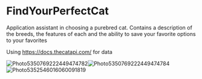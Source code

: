 # FindYourPerfectCat

Application assistant in choosing a purebred cat.
Сontains a description of the breeds, the features of each and the ability to save your favorite options to your favorites

Using https://docs.thecatapi.com/ for data

<img src="https://picua.org/images/2020/06/21/b7b1d88a705983c30248c47f9e8c4465.jpg" alt="Photo5350769222449474782" border="0"><img src="https://picua.org/images/2020/06/21/36653d0d9ef60faaa2b0bfc004ce61c8.jpg" alt="Photo5350769222449474784" border="0"><img src="https://picua.org/images/2020/06/21/d6c276d74f1b811f0abc1d42a7f55cad.jpg" alt="Photo5352546016060091819" border="0">
